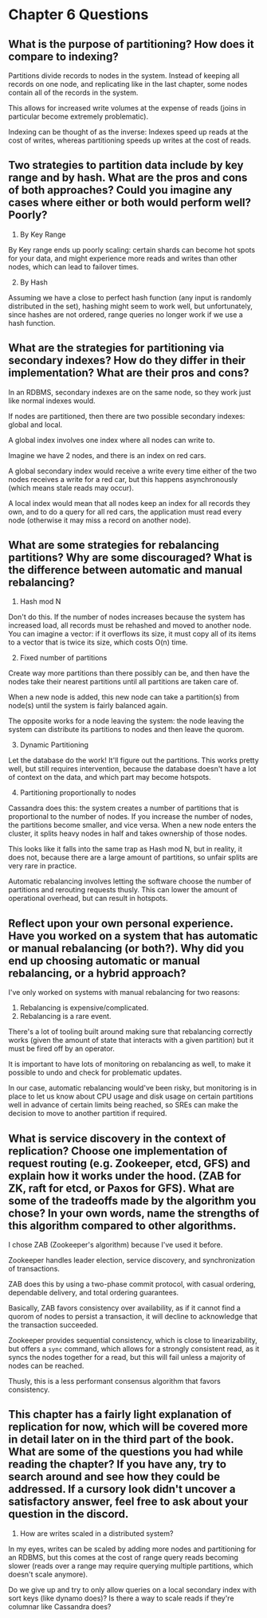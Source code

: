 # Chapter 6 Questions

## What is the purpose of partitioning? How does it compare to indexing?

Partitions divide records to nodes in the system. Instead of keeping all
records on one node, and replicating like in the last chapter, some
nodes contain all of the records in the system.

This allows for increased write volumes at the expense of reads (joins
in particular become extremely problematic).

Indexing can be thought of as the inverse: Indexes speed up reads at the
cost of writes, whereas partitioning speeds up writes at the cost of
reads.

## Two strategies to partition data include by key range and by hash. What are the pros and cons of both approaches? Could you imagine any cases where either or both would perform well? Poorly?

1. By Key Range

By Key range ends up poorly scaling: certain shards can become hot spots
for your data, and might experience more reads and writes than other
nodes, which can lead to failover times.

2. By Hash

Assuming we have a close to perfect hash function (any input is randomly
distributed in the set), hashing might seem to work well, but
unfortunately, since hashes are not ordered, range queries no longer
work if we use a hash function.

## What are the strategies for partitioning via secondary indexes? How do they differ in their implementation? What are their pros and cons?

In an RDBMS, secondary indexes are on the same node, so they work just
like normal indexes would.

If nodes are partitioned, then there are two possible secondary indexes:
global and local.

A global index involves one index where all nodes can write to.

Imagine we have 2 nodes, and there is an index on red cars.

A global secondary index would receive a write every time either of the
two nodes receives a write for a red car, but this happens
asynchronously (which means stale reads may occur).

A local index would mean that all nodes keep an index for all records
they own, and to do a query for all red cars, the application must read
every node (otherwise it may miss a record on another node).

## What are some strategies for rebalancing partitions? Why are some discouraged? What is the difference between automatic and manual rebalancing?

1. Hash mod N

Don't do this. If the number of nodes increases because the system has
increased load, all records must be rehashed and moved to another node.
You can imagine a vector: if it overflows its size, it must copy all of
its items to a vector that is twice its size, which costs O(n) time.

2. Fixed number of partitions

Create way more partitions than there possibly can be, and then have the
nodes take their nearest partitions until all partitions are taken care
of.

When a new node is added, this new node can take a partition(s) from
node(s) until the system is fairly balanced again.

The opposite works for a node leaving the system: the node leaving the
system can distribute its partitions to nodes and then leave the quorom.

3. Dynamic Partitioning

Let the database do the work! It'll figure out the partitions. This
works pretty well, but still requires intervention, because the database
doesn't have a lot of context on the data, and which part may become
hotspots.

4. Partitioning proportionally to nodes

Cassandra does this: the system creates a number of partitions that is
proportional to the number of nodes. If you increase the number of
nodes, the partitions become smaller, and vice versa. When a new node
enters the cluster, it splits heavy nodes in half and takes ownership of
those nodes.

This looks like it falls into the same trap as Hash mod N, but in
reality, it does not, because there are a large amount of partitions, so
unfair splits are very rare in practice.

Automatic rebalancing involves letting the software choose the number of
partitions and rerouting requests thusly. This can lower the amount of
operational overhead, but can result in hotspots.

## Reflect upon your own personal experience. Have you worked on a system that has automatic or manual rebalancing (or both?). Why did you end up choosing automatic or manual rebalancing, or a hybrid approach?

I've only worked on systems with manual rebalancing for two reasons:

1. Rebalancing is expensive/complicated.
2. Rebalancing is a rare event.

There's a lot of tooling built around making sure that rebalancing
correctly works (given the amount of state that interacts with a given
partition) but it must be fired off by an operator.

It is important to have lots of monitoring on rebalancing as well, to
make it possible to undo and check for problematic updates.

In our case, automatic rebalancing would've been risky, but monitoring
is in place to let us know about CPU usage and disk usage on certain
partitions well in advance of certain limits being reached, so SREs can
make the decision to move to another partition if required.

## What is service discovery in the context of replication? Choose one implementation of request routing (e.g. Zookeeper, etcd, GFS) and explain how it works under the hood. (ZAB for ZK, raft for etcd, or Paxos for GFS). What are some of the tradeoffs made by the algorithm you chose? In your own words, name the strengths of this algorithm compared to other algorithms.

I chose ZAB (Zookeeper's algorithm) because I've used it before.

Zookeeper handles leader election, service discovery, and
synchronization of transactions.

ZAB does this by using a two-phase commit protocol, with casual
ordering, dependable delivery, and total ordering guarantees.

Basically, ZAB favors consistency over availability, as if it cannot
find a quorom of nodes to persist a transaction, it will decline to
acknowledge that the transaction succeeded.

Zookeeper provides sequential consistency, which is close to
linearizability, but offers a `sync` command, which allows for a
strongly consistent read, as it syncs the nodes together for a read, but
this will fail unless a majority of nodes can be reached.

Thusly, this is a less performant consensus algorithm that favors consistency.

## This chapter has a fairly light explanation of replication for now, which will be covered more in detail later on in the third part of the book. What are some of the questions you had while reading the chapter? If you have any, try to search around and see how they could be addressed. If a cursory look didn't uncover a satisfactory answer, feel free to ask about your question in the discord.

1. How are writes scaled in a distributed system?

In my eyes, writes can be scaled by adding more nodes and partitioning
for an RDBMS, but this comes at the cost of range query reads becoming
slower (reads over a range may require querying multiple partitions,
which doesn't scale anymore).

Do we give up and try to only allow queries on a local secondary index
with sort keys (like dynamo does)? Is there a way to scale reads if
they're columnar like Cassandra does?
